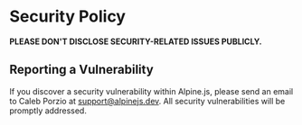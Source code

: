 # Security Policy

**PLEASE DON'T DISCLOSE SECURITY-RELATED ISSUES PUBLICLY.**

## Reporting a Vulnerability

If you discover a security vulnerability within Alpine.js, please send an email to Caleb Porzio at support@alpinejs.dev. All security vulnerabilities will be promptly addressed.

